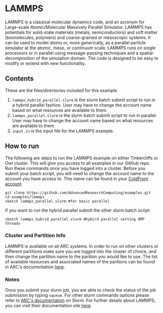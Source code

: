 # LAMMPS
LAMMPS is a classical molecular dynamics code, and an acronym for Large-scale Atomic/Molecular Massively Parallel Simulator. LAMMPS has potentials for solid-state materials (metals, semiconductors) and soft matter (biomolecules, polymers) and coarse-grained or mesoscopic systems. It can be used to
model atoms or, more generically, as a parallel particle simulator at the atomic, meso, or continuum scale. LAMMPS runs on single processors or in parallel using message-passing techniques and a spatial-decomposition of the simulation domain. The code is designed to be easy to modify or extend
with new functionality.

## Contents
These are the files/directories included for this example
1. `lammps_hybrid_parallel.slurm` is the slurm batch submit script to run in a hybrid parallel fashion. User may have to change the account name based on what resources are available to them. 
2. `lammps_parallel.slurm` is the slurm batch submit script to run in parallel. User may have to change the account name based on what resources are available to them. 
3. `input.in` is the input file for the LAMMPS example.

## How to run
The following are steps to run the LAMMPS example on either Tinkercliffs or Owl cluster. This will give you access to all examples in our GitHub repo. Run these commands once you have logged into a cluster. 
Before you submit your batch script, you will need to change the account name to the account you have access to. This name can be found in your [ColdFront account](https://coldfront.arc.vt.edu/).
```
git clone https://github.com/AdvancedResearchComputing/examples.git
cd examples/lammps
sbatch lammps_parallel.slurm #for basic parallel 
```
If you want to run the hybrid parallel submit the other slurm batch script:
```
sbatch lammps_hybrid_parallel.slurm #hybird parallel setting OMP threads
```

### Cluster and Partition Info
LAMMPS is available on all ARC systems. 
In order to run on other clusters or different partitions make sure you are logged into the cluster of choice, and then change the partition name to the parition you would like to use.
The list of available resources and associated names of the paritions can be found in ARC's documentation [here](https://www.docs.arc.vt.edu/resources/compute.html). 

### Notes
Once you submit your slurm job, you are able to check the status of the job submission by typing `squeue`. 
For other slurm commands options please refer to [ARC's documentation](https://www.docs.arc.vt.edu/usage/more-slurm.html#more-slurm) on Slurm.
For further details about LAMMPS, you can visit their documentation site [here](https://www.lammps.org).
